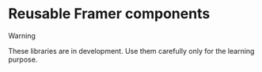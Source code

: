 # Reusable Framer components

> [!WARNING]  
> These libraries are in development. Use them carefully only for the learning purpose.